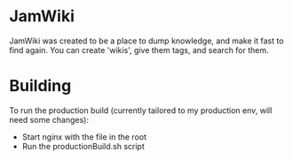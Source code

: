 # JamWiki
JamWiki was created to be a place to dump knowledge, and make it fast to find again. You can create 'wikis', give them tags, and search for them.

# Building
To run the production build (currently tailored to my production env, will need some changes):
- Start nginx with the file in the root
- Run the productionBuild.sh script